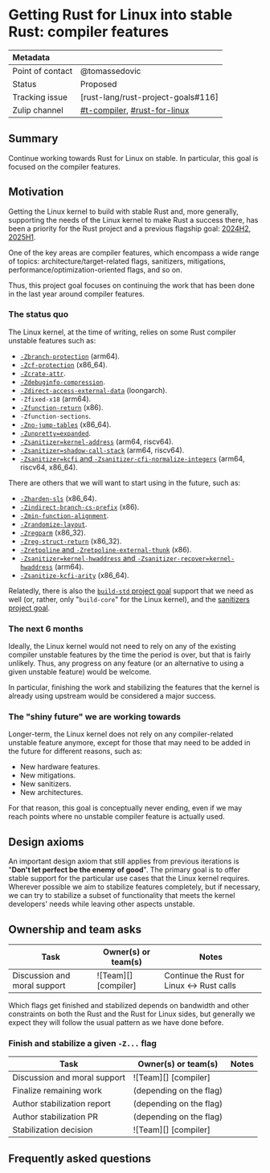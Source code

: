 # Getting Rust for Linux into stable Rust: compiler features

| Metadata         |                                                                                  |
|:-----------------|----------------------------------------------------------------------------------|
| Point of contact | @tomassedovic                                                                    |
| Status           | Proposed                                                                         |
| Tracking issue   | [rust-lang/rust-project-goals#116]                                               |
| Zulip channel    | [#t-compiler][channel-t-compiler], [#rust-for-linux][channel-rust-for-linux]     |
[channel-t-compiler]: https://rust-lang.zulipchat.com/#narrow/channel/131828-t-compiler
[channel-rust-for-linux]: https://rust-lang.zulipchat.com/#narrow/channel/425075-rust-for-linux

## Summary

Continue working towards Rust for Linux on stable. In particular, this goal is focused on the compiler features.

## Motivation

Getting the Linux kernel to build with stable Rust and, more generally, supporting the needs of the Linux kernel to make Rust a success there, has been a priority for the Rust project and a previous flagship goal: [2024H2](https://rust-lang.github.io/rust-project-goals/2024h2/rfl_stable.html), [2025H1](https://rust-lang.github.io/rust-project-goals/2025h1/rfl.html).

One of the key areas are compiler features, which encompass a wide range of topics: architecture/target-related flags, sanitizers, mitigations, performance/optimization-oriented flags, and so on.

Thus, this project goal focuses on continuing the work that has been done in the last year around compiler features.

### The status quo

The Linux kernel, at the time of writing, relies on some Rust compiler unstable features such as:

  - [`-Zbranch-protection`](https://github.com/rust-lang/rust/issues/113369) (arm64).
  - [`-Zcf-protection`](https://github.com/rust-lang/rust/issues/93754) (x86_64).
  - [`-Zcrate-attr`](https://github.com/rust-lang/rust/issues/138287).
  - [`-Zdebuginfo-compression`](https://github.com/rust-lang/rust/issues/120953).
  - [`-Zdirect-access-external-data`](https://github.com/rust-lang/rust/issues/127488) (loongarch).
  - `-Zfixed-x18` (arm64).
  - [`-Zfunction-return`](https://github.com/rust-lang/rust/issues/116853) (x86).
  - `-Zfunction-sections`.
  - [`-Zno-jump-tables`](https://github.com/rust-lang/rust/issues/116592) (x86_64).
  - [`-Zunpretty=expanded`](https://github.com/rust-lang/rust/issues/43364).
  - [`-Zsanitizer=kernel-address`](https://github.com/rust-lang/rust/issues/123615) (arm64, riscv64).
  - [`-Zsanitizer=shadow-call-stack`](https://github.com/rust-lang/rust/issues/123615) (arm64, riscv64).
  - [`-Zsanitizer=kcfi` and `-Zsanitizer-cfi-normalize-integers`](https://github.com/rust-lang/rust/issues/123479) (arm64, riscv64, x86_64).

There are others that we will want to start using in the future, such as:

  - [`-Zharden-sls`](https://github.com/rust-lang/rust/issues/116851) (x86_64).
  - [`-Zindirect-branch-cs-prefix`](https://github.com/rust-lang/rust/pull/140740) (x86).
  - [`-Zmin-function-alignment`](https://github.com/rust-lang/rust/issues/82232).
  - [`-Zrandomize-layout`](https://github.com/rust-lang/rust/issues/106764).
  - [`-Zregparm`](https://github.com/rust-lang/rust/issues/131749) (x86_32).
  - [`-Zreg-struct-return`](https://github.com/rust-lang/rust/issues/116973) (x86_32).
  - [`-Zretpoline` and `-Zretpoline-external-thunk`](https://github.com/rust-lang/rust/pull/135927) (x86).
  - [`-Zsanitizer=kernel-hwaddress` and `-Zsanitizer-recover=kernel-hwaddress`](https://github.com/rust-lang/rust/issues/123615) (arm64).
  - [`-Zsanitize-kcfi-arity`](https://github.com/rust-lang/rust/issues/138311) (x86_64).

Relatedly, there is also the [`build-std` project goal](https://github.com/rust-lang/rust-project-goals/pull/331) support that we need as well (or, rather, only "`build-core`" for the Linux kernel), and the [sanitizers project goal](https://github.com/rust-lang/rust-project-goals/pull/337).

### The next 6 months

Ideally, the Linux kernel would not need to rely on any of the existing compiler unstable features by the time the period is over, but that is fairly unlikely. Thus, any progress on any feature (or an alternative to using a given unstable feature) would be welcome.

In particular, finishing the work and stabilizing the features that the kernel is already using upstream would be considered a major success.

### The "shiny future" we are working towards

Longer-term, the Linux kernel does not rely on any compiler-related unstable feature anymore, except for those that may need to be added in the future for different reasons, such as:

  - New hardware features.
  - New mitigations.
  - New sanitizers.
  - New architectures.

For that reason, this goal is conceptually never ending, even if we may reach points where no unstable compiler feature is actually used.

## Design axioms

An important design axiom that still applies from previous iterations is "**Don't let perfect be the enemy of good**". The primary goal is to offer stable support for the particular use cases that the Linux kernel requires. Wherever possible we aim to stabilize features completely, but if necessary, we can try to stabilize a subset of functionality that meets the kernel developers' needs while leaving other aspects unstable.

## Ownership and team asks

| Task                         | Owner(s) or team(s)  | Notes                                      |
|------------------------------|----------------------|--------------------------------------------|
| Discussion and moral support | ![Team][] [compiler] | Continue the Rust for Linux <-> Rust calls |

Which flags get finished and stabilized depends on bandwidth and other constraints on both the Rust and the Rust for Linux sides, but generally we expect they will follow the usual pattern as we have done before.

### Finish and stabilize a given `-Z...` flag

| Task                         | Owner(s) or team(s)     | Notes |
|------------------------------|-------------------------|-------|
| Discussion and moral support | ![Team][] [compiler]    |       |
| Finalize remaining work      | (depending on the flag) |       |
| Author stabilization report  | (depending on the flag) |       |
| Author stabilization PR      | (depending on the flag) |       |
| Stabilization decision       | ![Team][] [compiler]    |       |

## Frequently asked questions
